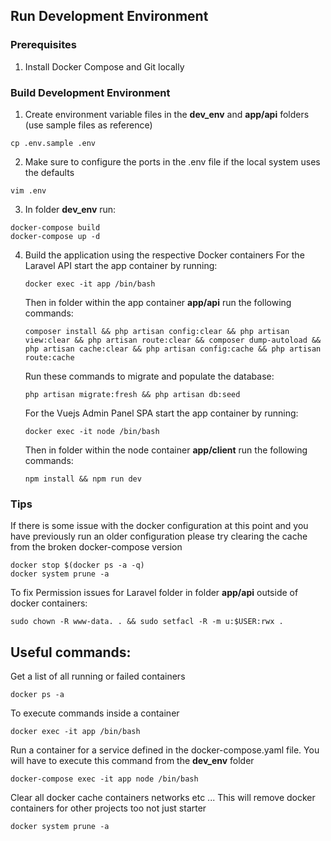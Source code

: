 ##  Run Development Environment

###  Prerequisites

1. Install Docker Compose and Git locally

###  Build Development Environment

1. Create environment variable files in the **dev_env** and **app/api** folders (use sample files as reference)
```shell
cp .env.sample .env
```

2. Make sure to configure the ports in the .env file if the local system uses the defaults
```shell
vim .env
```

3. In folder **dev_env** run:
```shell
docker-compose build
docker-compose up -d
```

4. Build the application using the respective Docker containers
    For the Laravel API start the app container by running:
    ```shell
    docker exec -it app /bin/bash
    ```
    Then in folder within the app container **app/api** run the following commands:
    ```shell
    composer install && php artisan config:clear && php artisan view:clear && php artisan route:clear && composer dump-autoload && php artisan cache:clear && php artisan config:cache && php artisan route:cache
    ```
    Run these commands to migrate and populate the database:
    ```shell
    php artisan migrate:fresh && php artisan db:seed
    ```

    For the Vuejs Admin Panel SPA start the app container by running:
    ```shell
    docker exec -it node /bin/bash
    ```
    Then in folder within the node container **app/client** run the following commands:
    ```shell
    npm install && npm run dev
    ```

### Tips

If there is some issue with the docker configuration at this point and you have previously run an older configuration please try clearing the cache from the broken docker-compose version
```shell
docker stop $(docker ps -a -q)
docker system prune -a
```

To fix Permission issues for Laravel folder in folder **app/api** outside of docker containers:
```shell
sudo chown -R www-data. . && sudo setfacl -R -m u:$USER:rwx .
```

## Useful commands:

Get a list of all running or failed containers
```shell
docker ps -a
```
To execute commands inside a container
```shell
docker exec -it app /bin/bash
```
Run a container for a service defined in the docker-compose.yaml file. You will have to execute this command from the **dev_env** folder
```shell
docker-compose exec -it app node /bin/bash
```
Clear all docker cache containers networks etc ... This will remove docker containers for other projects too not just starter
```shell
docker system prune -a
```
